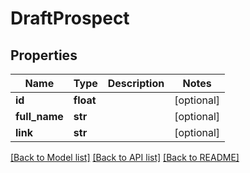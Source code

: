 # DraftProspect

## Properties
Name | Type | Description | Notes
------------ | ------------- | ------------- | -------------
**id** | **float** |  | [optional] 
**full_name** | **str** |  | [optional] 
**link** | **str** |  | [optional] 

[[Back to Model list]](../README.md#documentation-for-models) [[Back to API list]](../README.md#documentation-for-api-endpoints) [[Back to README]](../README.md)

